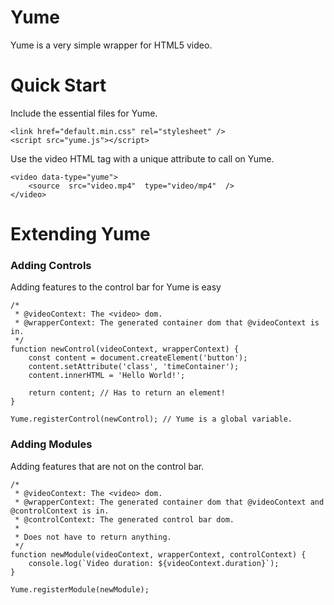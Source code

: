 # Yume
Yume is a very simple wrapper for HTML5 video.

  
  

# Quick Start

Include the essential files for Yume.
```
<link href="default.min.css" rel="stylesheet" />
<script src="yume.js"></script>
```

Use the video HTML tag with a unique attribute to call on Yume.
```
<video data-type="yume">
	<source  src="video.mp4"  type="video/mp4"  />
</video>
```

# Extending Yume

### Adding Controls

Adding features to the control bar for Yume is easy

```
/*
 * @videoContext: The <video> dom.
 * @wrapperContext: The generated container dom that @videoContext is in.
 */
function newControl(videoContext, wrapperContext) {
	const content = document.createElement('button');
	content.setAttribute('class', 'timeContainer');
	content.innerHTML = 'Hello World!';
	
	return content; // Has to return an element!
}

Yume.registerControl(newControl); // Yume is a global variable.
```

  

### Adding Modules

Adding features that are not on the control bar.
```
/*
 * @videoContext: The <video> dom.
 * @wrapperContext: The generated container dom that @videoContext and @controlContext is in.
 * @controlContext: The generated control bar dom.
 *
 * Does not have to return anything.
 */
function newModule(videoContext, wrapperContext, controlContext) {
	console.log(`Video duration: ${videoContext.duration}`);
}

Yume.registerModule(newModule);
```


